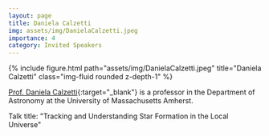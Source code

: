 ```yaml
---
layout: page
title: Daniela Calzetti
img: assets/img/DanielaCalzetti.jpeg
importance: 4
category: Invited Speakers
---
```


<div class="row">
    <div class="col-sm mt-3 mt-md-0">
        {% include figure.html path="assets/img/DanielaCalzetti.jpeg" title="Daniela Calzetti" class="img-fluid rounded z-depth-1" %}
    </div>
</div>

[Prof. Daniela Calzetti](https://en.wikipedia.org/wiki/Daniela_Calzetti){:target="_blank"} is a professor in the Department of Astronomy at the University of Massachusetts Amherst.

Talk title: "Tracking and Understanding Star Formation in the Local Universe"